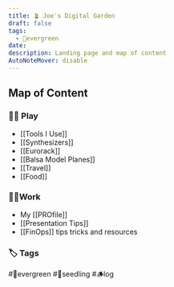 ```yaml
---
title: 🪴 Joe's Digital Garden
draft: false
tags:
  - 🌲evergreen
date: 
description: Landing page and map of content
AutoNoteMover: disable
---
```

## Map of Content

### 🤹‍♀️ Play
- [[Tools I Use]]
- [[Synthesizers]]
- [[Eurorack]] 
- [[Balsa Model Planes]]
- [[Travel]]
- [[Food]]

### 🧑‍💻Work
- My [[PROfile]] 
- [[Presentation Tips]]
- [[FinOps]] tips tricks and resources

### 🏷️ Tags
#🌲evergreen #🌱seedling #🪵log